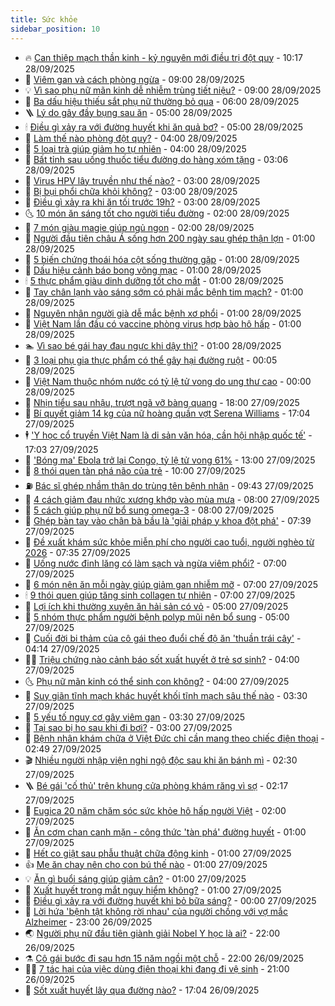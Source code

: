 ```yaml
---
title: Sức khỏe
sidebar_position: 10
---
```


<!-- vnexpress-suc-khoe:START -->
- 🔥 [Can thiệp mạch thần kinh - kỷ nguyên mới điều trị đột quỵ](https://vnexpress.net/can-thiep-mach-than-kinh-ky-nguyen-moi-dieu-tri-dot-quy-4944590.html) - 10:17 28/09/2025
- 🥰 [Viêm gan và cách phòng ngừa](https://vnexpress.net/viem-gan-va-cach-phong-ngua-4942694.html) - 09:00 28/09/2025
- 💡 [Vì sao phụ nữ mãn kinh dễ nhiễm trùng tiết niệu?](https://vnexpress.net/vi-sao-phu-nu-man-kinh-de-nhiem-trung-tiet-nieu-4944366.html) - 09:00 28/09/2025
- 🤗 [Ba dấu hiệu thiếu sắt phụ nữ thường bỏ qua](https://vnexpress.net/ba-dau-hieu-thieu-sat-phu-nu-thuong-bo-qua-4944415.html) - 06:00 28/09/2025
- 🪜 [Lý do gây đầy bụng sau ăn](https://vnexpress.net/ly-do-gay-day-bung-sau-an-4944512.html) - 05:00 28/09/2025
- 🕯 [Điều gì xảy ra với đường huyết khi ăn quả bơ?](https://vnexpress.net/dieu-gi-xay-ra-voi-duong-huyet-khi-an-qua-bo-4944432.html) - 05:00 28/09/2025
- 🤭 [Làm thế nào phòng đột quỵ?](https://vnexpress.net/lam-the-nao-phong-dot-quy-4943200.html) - 04:00 28/09/2025
- 👀 [5 loại trà giúp giảm ho tự nhiên](https://vnexpress.net/5-loai-tra-giup-giam-ho-tu-nhien-4944510.html) - 04:00 28/09/2025
- 🌋 [Bất tỉnh sau uống thuốc tiểu đường do hàng xóm tặng](https://vnexpress.net/bat-tinh-sau-uong-thuoc-tieu-duong-do-hang-xom-tang-4944577.html) - 03:06 28/09/2025
- 🫶 [Virus HPV lây truyền như thế nào?](https://vnexpress.net/virus-hpv-lay-truyen-nhu-the-nao-4944508.html) - 03:00 28/09/2025
- 🦆 [Bị bụi phổi chữa khỏi không?](https://vnexpress.net/bi-bui-phoi-chua-khoi-khong-4944503.html) - 03:00 28/09/2025
- 🚀 [Điều gì xảy ra khi ăn tối trước 19h?](https://vnexpress.net/dieu-gi-xay-ra-khi-an-toi-truoc-19h-4944422.html) - 03:00 28/09/2025
- 🌜 [10 món ăn sáng tốt cho người tiểu đường](https://vnexpress.net/10-mon-an-sang-tot-cho-nguoi-tieu-duong-4944327.html) - 02:00 28/09/2025
- 🧰 [7 món giàu magie giúp ngủ ngon](https://vnexpress.net/7-mon-giau-magie-giup-ngu-ngon-4944443.html) - 02:00 28/09/2025
- 💫 [Người đầu tiên châu Á sống hơn 200 ngày sau ghép thận lợn](https://vnexpress.net/nguoi-dau-tien-chau-a-song-hon-200-ngay-sau-ghep-than-lon-4944429.html) - 01:00 28/09/2025
- 🌝 [5 biến chứng thoái hóa cột sống thường gặp](https://vnexpress.net/5-bien-chung-thoai-hoa-cot-song-thuong-gap-4944522.html) - 01:00 28/09/2025
- 🗽 [Dấu hiệu cảnh báo bong võng mạc](https://vnexpress.net/dau-hieu-canh-bao-bong-vong-mac-4944504.html) - 01:00 28/09/2025
- 🕯 [5 thực phẩm giàu dinh dưỡng tốt cho mắt](https://vnexpress.net/5-thuc-pham-giau-dinh-duong-tot-cho-mat-4944502.html) - 01:00 28/09/2025
- 🦅 [Tay chân lạnh vào sáng sớm có phải mắc bệnh tim mạch?](https://vnexpress.net/tay-chan-lanh-vao-sang-som-co-phai-mac-benh-tim-mach-4944500.html) - 01:00 28/09/2025
- 🦆 [Nguyên nhân người già dễ mắc bệnh xơ phổi](https://vnexpress.net/nguyen-nhan-nguoi-gia-de-mac-benh-xo-phoi-4944498.html) - 01:00 28/09/2025
- 🎊 [Việt Nam lần đầu có vaccine phòng virus hợp bào hô hấp](https://vnexpress.net/viet-nam-lan-dau-co-vaccine-phong-virus-hop-bao-ho-hap-4944459.html) - 01:00 28/09/2025
- 🏊 [Vì sao bé gái hay đau ngực khi dậy thì?](https://vnexpress.net/vi-sao-be-gai-hay-dau-nguc-khi-day-thi-4943634.html) - 01:00 28/09/2025
- 📝 [3 loại phụ gia thực phẩm có thể gây hại đường ruột](https://vnexpress.net/3-loai-phu-gia-thuc-pham-co-the-gay-hai-duong-ruot-4942664.html) - 00:05 28/09/2025
- 💯 [Việt Nam thuộc nhóm nước có tỷ lệ tử vong do ung thư cao](https://vnexpress.net/viet-nam-thuoc-nhom-nuoc-co-ty-le-tu-vong-do-ung-thu-cao-4944467.html) - 00:00 28/09/2025
- 🌊 [Nhịn tiểu sau nhậu, trượt ngã vỡ bàng quang](https://vnexpress.net/nhin-tieu-sau-nhau-truot-nga-vo-bang-quang-4944435.html) - 18:00 27/09/2025
- 🚀 [Bí quyết giảm 14 kg của nữ hoàng quần vợt Serena Williams](https://vnexpress.net/bi-quyet-giam-14-kg-cua-nu-hoang-quan-vot-serena-williams-4944228.html) - 17:04 27/09/2025
- 🕴 [&#39;Y học cổ truyền Việt Nam là di sản văn hóa, cần hội nhập quốc tế&#39;](https://vnexpress.net/y-hoc-co-truyen-viet-nam-la-di-san-van-hoa-can-hoi-nhap-quoc-te-4944404.html) - 17:03 27/09/2025
- 🗽 [&#39;Bóng ma&#39; Ebola trở lại Congo, tỷ lệ tử vong 61%](https://vnexpress.net/bong-ma-ebola-tro-lai-congo-ty-le-tu-vong-61-4944346.html) - 13:00 27/09/2025
- 🎡 [8 thói quen tàn phá não của trẻ](https://vnexpress.net/8-thoi-quen-tan-pha-nao-cua-tre-4944357.html) - 10:00 27/09/2025
- ⛽️ [Bác sĩ ghép nhầm thận do trùng tên bệnh nhân](https://vnexpress.net/bac-si-ghep-nham-than-do-trung-ten-benh-nhan-4944387.html) - 09:43 27/09/2025
- 🦆 [4 cách giảm đau nhức xương khớp vào mùa mưa](https://vnexpress.net/4-cach-giam-dau-nhuc-xuong-khop-vao-mua-mua-4944364.html) - 08:00 27/09/2025
- 🤩 [5 cách giúp phụ nữ bổ sung omega-3](https://vnexpress.net/5-cach-giup-phu-nu-bo-sung-omega-3-4944340.html) - 08:00 27/09/2025
- 🦒 [Ghép bàn tay vào chân bà bầu là &#39;giải pháp y khoa đột phá&#39;](https://vnexpress.net/ghep-ban-tay-vao-chan-ba-bau-la-giai-phap-y-khoa-dot-pha-4944379.html) - 07:39 27/09/2025
- 💫 [Đề xuất khám sức khỏe miễn phí cho người cao tuổi, người nghèo từ 2026](https://vnexpress.net/de-xuat-kham-suc-khoe-mien-phi-cho-nguoi-cao-tuoi-nguoi-ngheo-tu-2026-4944400.html) - 07:35 27/09/2025
- 🐘 [Uống nước đinh lăng có làm sạch và ngừa viêm phổi?](https://vnexpress.net/uong-nuoc-dinh-lang-co-lam-sach-va-ngua-viem-phoi-4944391.html) - 07:00 27/09/2025
- 🚀 [6 món nên ăn mỗi ngày giúp giảm gan nhiễm mỡ](https://vnexpress.net/6-mon-nen-an-moi-ngay-giup-giam-gan-nhiem-mo-4944354.html) - 07:00 27/09/2025
- 🕯 [9 thói quen giúp tăng sinh collagen tự nhiên](https://vnexpress.net/9-thoi-quen-giup-tang-sinh-collagen-tu-nhien-4944264.html) - 07:00 27/09/2025
- 🦏 [Lợi ích khi thường xuyên ăn hải sản có vỏ](https://vnexpress.net/loi-ich-khi-thuong-xuyen-an-hai-san-co-vo-4944320.html) - 05:00 27/09/2025
- 🦄 [5 nhóm thực phẩm người bệnh polyp mũi nên bổ sung](https://vnexpress.net/5-nhom-thuc-pham-nguoi-benh-polyp-mui-nen-bo-sung-4944315.html) - 05:00 27/09/2025
- 🦒 [Cuối đời bi thảm của cô gái theo đuổi chế độ ăn &#39;thuần trái cây&#39;](https://vnexpress.net/cuoi-doi-bi-tham-cua-co-gai-theo-duoi-che-do-an-thuan-trai-cay-4943921.html) - 04:14 27/09/2025
- 👨‍🏫 [Triệu chứng nào cảnh báo sốt xuất huyết ở trẻ sơ sinh?](https://vnexpress.net/trieu-chung-nao-canh-bao-sot-xuat-huyet-o-tre-so-sinh-4944291.html) - 04:00 27/09/2025
- 🌜 [Phụ nữ mãn kinh có thể sinh con không?](https://vnexpress.net/phu-nu-man-kinh-co-the-sinh-con-khong-4944261.html) - 04:00 27/09/2025
- 🚀 [Suy giãn tĩnh mạch khác huyết khối tĩnh mạch sâu thế nào](https://vnexpress.net/suy-gian-tinh-mach-khac-huyet-khoi-tinh-mach-sau-the-nao-4944284.html) - 03:30 27/09/2025
- 💃 [5 yếu tố nguy cơ gây viêm gan](https://vnexpress.net/5-yeu-to-nguy-co-gay-viem-gan-4944252.html) - 03:30 27/09/2025
- 💯 [Tại sao bị ho sau khi đi bơi?](https://vnexpress.net/tai-sao-bi-ho-sau-khi-di-boi-4944287.html) - 03:00 27/09/2025
- 🤔 [Bệnh nhân khám chữa ở Việt Đức chỉ cần mang theo chiếc điện thoại](https://vnexpress.net/benh-nhan-kham-chua-o-viet-duc-chi-can-mang-theo-chiec-dien-thoai-4944157.html) - 02:49 27/09/2025
- 🎬 [Nhiều người nhập viện nghi ngộ độc sau khi ăn bánh mì](https://vnexpress.net/nhieu-nguoi-nhap-vien-nghi-ngo-doc-sau-khi-an-banh-mi-4944277.html) - 02:30 27/09/2025
- 🪜 [Bé gái &#39;cố thủ&#39; trên khung cửa phòng khám răng vì sợ](https://vnexpress.net/be-gai-co-thu-tren-khung-cua-phong-kham-rang-vi-so-4944217.html) - 02:17 27/09/2025
- 🦣 [Eugica 20 năm chăm sóc sức khỏe hô hấp người Việt](https://vnexpress.net/eugica-20-nam-cham-soc-suc-khoe-ho-hap-nguoi-viet-4935664.html) - 02:00 27/09/2025
- 🧐 [Ăn cơm chan canh mặn - công thức &#39;tàn phá&#39; đường huyết](https://vnexpress.net/an-com-chan-canh-man-cong-thuc-tan-pha-duong-huyet-4943838.html) - 01:00 27/09/2025
- 🤡 [Hết co giật sau phẫu thuật chữa động kinh](https://vnexpress.net/het-co-giat-sau-phau-thuat-chua-dong-kinh-4944250.html) - 01:00 27/09/2025
- 👍 [Mẹ ăn chay nên cho con bú thế nào](https://vnexpress.net/me-an-chay-nen-cho-con-bu-the-nao-4944249.html) - 01:00 27/09/2025
- 💡 [Ăn gì buổi sáng giúp giảm cân?](https://vnexpress.net/an-gi-buoi-sang-giup-giam-can-4944246.html) - 01:00 27/09/2025
- 💯 [Xuất huyết trong mắt nguy hiểm không?](https://vnexpress.net/xuat-huyet-trong-mat-nguy-hiem-khong-4944215.html) - 01:00 27/09/2025
- 🧠 [Điều gì xảy ra với đường huyết khi bỏ bữa sáng?](https://vnexpress.net/dieu-gi-xay-ra-voi-duong-huyet-khi-bo-bua-sang-4943057.html) - 00:00 27/09/2025
- 🎡 [Lời hứa &#39;bệnh tật không rời nhau&#39; của người chồng với vợ mắc Alzheimer](https://vnexpress.net/loi-hua-benh-tat-khong-roi-nhau-cua-nguoi-chong-voi-vo-mac-alzheimer-4943912.html) - 23:00 26/09/2025
- 🌏 [Người phụ nữ đầu tiên giành giải Nobel Y học là ai?](https://vnexpress.net/nguoi-phu-nu-dau-tien-gianh-giai-nobel-y-hoc-la-ai-4943755.html) - 22:00 26/09/2025
- ⚗️ [Cô gái bước đi sau hơn 15 năm ngồi một chỗ](https://vnexpress.net/co-gai-buoc-di-sau-hon-15-nam-ngoi-mot-cho-4943296.html) - 22:00 26/09/2025
- 👨‍🏫 [7 tác hại của việc dùng điện thoại khi đang đi vệ sinh](https://vnexpress.net/7-tac-hai-cua-viec-dung-dien-thoai-khi-dang-di-ve-sinh-4943152.html) - 21:00 26/09/2025
- 🤖 [Sốt xuất huyết lây qua đường nào?](https://vnexpress.net/sot-xuat-huyet-lay-qua-duong-nao-4943663.html) - 17:04 26/09/2025<!-- vnexpress-suc-khoe:END -->
